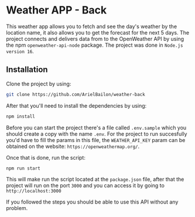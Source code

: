 # Weather APP - Back
This weather app allows you to fetch and see the day's weather by the location name, it also allows you to get the forecast for the next 5 days. The project connects and delivers data from to the OpenWeather API by using the npm `openweather-api-node` package. The project was done in `Node.js version 16`. 


## Installation
Clone the project by using:
```sh
git clone https://github.com/ArielBailon/weather-back
```
 After that you'll need to install the dependencies by using:
 ```sh
npm install
```
 Before you can start the project there's a file called `.env.sample` which you should create a copy with the name `.env`. For the project to run succesfully you'd have to fill the params in this file, the `WEATHER_API_KEY` param can be obtained on the website: `https://openweathermap.org/`.
 
 Once that is done, run the script:
 ```
 npm run start
 ```
 
 This will make run the script located at the `package.json` file, after that the project will run on the port `3000` and you can access it by going to `http://localhost:3000`

If you followed the steps you should be able to use this API without any problem.
